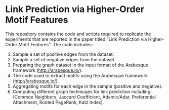 # Link Prediction via Higher-Order Motif Features

This repository contains the code and scripts required to replicate the experiments that are reported in the paper titled "Link Prediction via Higher-Order Motif Features".
 The code includes:
1. Sample a set of positive edges from the dataset.
2. Sample a set of negative edges from the dataset.
3. Preparing the graph dataset in the input format of the Arabesque framework (http://arabesque.io/). 
4. The code used to extract motifs using the Arabesque framework (http://arabesque.io/).
5. Aggregating motifs for each edge in the sample (positive and negative).
6. Computing different graph techniuqes for link prediction including: (Common Neighbors, Jaccard Coefficient, Adamic/Adar,    Preferential Attachment,  Rooted PageRank, Katz Index).
